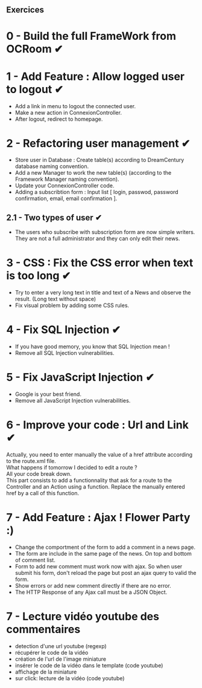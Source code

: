 ## Exercices

# 0 - Build the full FrameWork from OCRoom &#10004;

# 1 - Add Feature : Allow logged user to logout &#10004;
* Add a link in menu to logout the connected user. 
* Make a new action in ConnexionController.
* After logout, redirect to homepage. 

# 2 - Refactoring user management &#10004;
* Store user in Database : Create table(s) according to DreamCentury database naming convention.
* Add a new Manager to work the new table(s) (according to the Framework Manager naming convention).
* Update your ConnexionController code.
* Adding a subscribtion form : Input list [ login, passwod, password confirmation, email, email confirmation ].

## 2.1 - Two types of user &#10004;
* The users who subscribe with subscription form are now simple writers. They are not a full administrator and they can only edit their news.

# 3 - CSS : Fix the CSS error when text is too long &#10004;
* Try to enter a very long text in title and text of a News and observe the result. (Long text without space)
* Fix visual problem by adding some CSS rules.

# 4 - Fix SQL Injection &#10004;
* If you have good memory, you know that SQL Injection mean ! 
* Remove all SQL Injection vulnerabilities. 

# 5 - Fix JavaScript Injection &#10004;
* Google is your best friend.
* Remove all JavaScript Injection vulnerabilities. 

# 6 - Improve your code : Url and Link &#10004;
Actually, you need to enter manually the value of a href attribute according to the route.xml file.  
What happens if tomorrow I decided to edit a route ?  
All your code break down.  
This part consists to add a functionnality that ask for a route to the Controller and an Action using a function. Replace the manually entered href by a call of this function.

# 7 - Add Feature : Ajax ! Flower Party :) 
* Change the comportment of the form to add a comment in a news page.
* The form are include in the same page of the news. On top and bottom of comment list.
* Form to add new comment must work now with ajax. So when user submit his form, don't reload the page but post an ajax query to valid the form.
* Show errors or add new comment directly if there are no error.
* The HTTP Response of any Ajax call must be a JSON Object.

# 7 - Lecture vidéo youtube des commentaires
* detection d'une url youtube (regexp)
* récupérer le code de la vidéo
* création de l'url de l'image miniature
* insérer le code de la vidéo dans le template (code youtube) 
* affichage de la miniature
* sur click: lecture de la vidéo (code youtube)

<object type="application/x-shockwave-flash" style="width:425px; height:344px;" data="http://www.youtube.com/v/brcDk4DOBP4" >
   <param name="movie" value="http://www.youtube.com/v/brcDk4DOBP4" />
   <param name="allowFullScreen" value="true" />
</object>

<object width="425" height="344">
<param name="movie" value="http://www.youtube.com/v/nnlSfD1KT_w&hl=fr&fs=1&"></param>
<param name="allowFullScreen" value="true"></param>
<param name="allowscriptaccess" value="always"></param>
<embed src="http://www.youtube.com/v/nnlSfD1KT_w&hl=fr&fs=1&" type="application/x-shockwave-flash" allowscriptaccess="always" allowfullscreen="true" width="425" height="344"></embed>
</object>